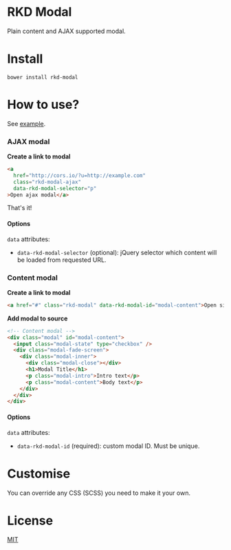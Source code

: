 # RKD Modal
Plain content and AJAX supported modal.

# Install

`bower install rkd-modal`

# How to use?

See [example](src/example/index.html).

### AJAX modal

**Create a link to modal**

````html
<a
  href="http://cors.io/?u=http://example.com"
  class="rkd-modal-ajax"
  data-rkd-modal-selector="p"
>Open ajax modal</a>
````

That's it!

#### Options

`data` attributes:

- `data-rkd-modal-selector` (optional): jQuery selector which content will be loaded from requested URL.

### Content modal

**Create a link to modal**

````html
<a href="#" class="rkd-modal" data-rkd-modal-id="modal-content">Open simple content modal</a>
````

**Add modal to source**

````html
<!-- Content modal -->
<div class="modal" id="modal-content">
  <input class="modal-state" type="checkbox" />
  <div class="modal-fade-screen">
    <div class="modal-inner">
      <div class="modal-close"></div>
      <h1>Modal Title</h1>
      <p class="modal-intro">Intro text</p>
      <p class="modal-content">Body text</p>
    </div>
  </div>
</div>
````

#### Options

`data` attributes:

- `data-rkd-modal-id` (required): custom modal ID. Must be unique.

# Customise

You can override any CSS (SCSS) you need to make it your own.

# License

[MIT](LICENSE)